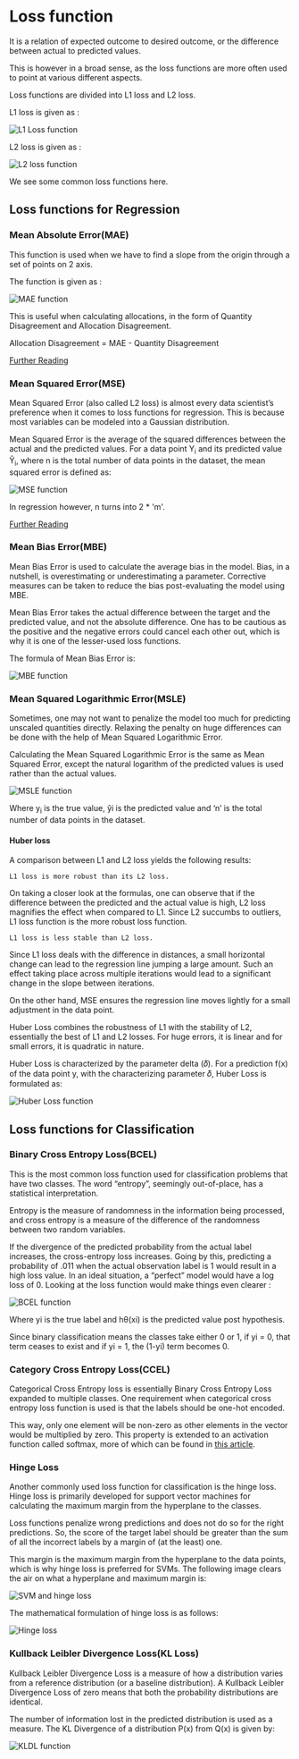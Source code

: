 # Loss function

It is a relation of expected outcome to desired outcome,
or the difference between actual to predicted values.

This is however in a broad sense, as the loss functions are more often
used to point at various different aspects.

Loss functions are divided into L1 loss and L2 loss.

L1 loss is given as :

![L1 Loss function](images/l1-loss-function.png)

L2 loss is given as :

![L2 loss function](images/l2-loss-function.png)

We see some common loss functions here.

## Loss functions for Regression
### Mean Absolute Error(MAE)

This function is used when we have to find a slope from the origin through a set of points on 2 axis.

The function is given as  :

<!-- <img src="MAE.PNG" alt="MAE function" width="1pt" style="width:1pt"/> -->

![MAE function](images/MAE.png)

This is useful when calculating allocations, in the form of
Quantity Disagreement and Allocation Disagreement.

Allocation Disagreement = MAE - Quantity Disagreement

[Further Reading](https://en.wikipedia.org/wiki/Mean_absolute_error)

### Mean Squared Error(MSE)
Mean Squared Error (also called L2 loss) is almost every data scientist’s preference when it comes to loss functions for regression. This is because most variables can be modeled into a Gaussian distribution.

Mean Squared Error is the average of the squared differences between the actual and the predicted values. For a data point Y<sub>i</sub> and its predicted value Ŷ<sub>i</sub>, where n is the total number of data points in the dataset, the mean squared error is defined as:

![MSE function](images/MSE.png)

In regression however, n turns into 2 * 'm'.

[Further Reading](https://en.wikipedia.org/wiki/Mean_squared_error)

### Mean Bias Error(MBE)

Mean Bias Error is used to calculate the average bias in the model. Bias, in a nutshell, is overestimating or underestimating a parameter. Corrective measures can be taken to reduce the bias post-evaluating the model using MBE.

Mean Bias Error takes the actual difference between the target and the predicted value, and not the absolute difference. One has to be cautious as the positive and the negative errors could cancel each other out, which is why it is one of the lesser-used loss functions.

The formula of Mean Bias Error is:

![MBE function](images/MBE.png)


### Mean Squared Logarithmic Error(MSLE)

Sometimes, one may not want to penalize the model too much for predicting unscaled quantities directly. Relaxing the penalty on huge differences can be done with the help of Mean Squared Logarithmic Error.

Calculating the Mean Squared Logarithmic Error is the same as Mean Squared Error, except the natural logarithm of the predicted values is used rather than the actual values.

![MSLE function](images/MSLE.png)

Where y<sub>i</sub> is the true value, ŷ<sub></sub>i is the predicted value and ‘n’ is the total number of data points in the dataset.

#### Huber loss

A comparison between L1 and L2 loss yields the following results:

    L1 loss is more robust than its L2 loss.

On taking a closer look at the formulas, one can observe that if the difference between the predicted and the actual value is high, L2 loss magnifies the effect when compared to L1. Since L2 succumbs to outliers, L1 loss function is the more robust loss function.

    L1 loss is less stable than L2 loss.

Since L1 loss deals with the difference in distances, a small horizontal change can lead to the regression line jumping a large amount. Such an effect taking place across multiple iterations would lead to a significant change in the slope between iterations.

On the other hand, MSE ensures the regression line moves lightly for a small adjustment in the data point.

Huber Loss combines the robustness of L1 with the stability of L2, essentially the best of L1 and L2 losses. For huge errors, it is linear and for small errors, it is quadratic in nature.

Huber Loss is characterized by the parameter delta (𝛿). For a prediction f(x) of the data point y, with the characterizing parameter 𝛿, Huber Loss is formulated as:


![Huber Loss function](images/huber-loss.png)

## Loss functions for Classification

### Binary Cross Entropy Loss(BCEL)

This is the most common loss function used for classification problems that have two classes. The word “entropy”, seemingly out-of-place, has a statistical interpretation.

Entropy is the measure of randomness in the information being processed, and cross entropy is a measure of the difference of the randomness between two random variables.

If the divergence of the predicted probability from the actual label increases, the cross-entropy loss increases. Going by this, predicting a probability of .011 when the actual observation label is 1 would result in a high loss value. In an ideal situation, a “perfect” model would have a log loss of 0. Looking at the loss function would make things even clearer :

![BCEL function](images/BCEL.png)

Where yi is the true label and hθ(xi) is the predicted value post hypothesis.

Since binary classification means the classes take either 0 or 1, if yi = 0, that term ceases to exist and if yi = 1, the (1-yi) term becomes 0.

### Category Cross Entropy Loss(CCEL)

Categorical Cross Entropy loss is essentially Binary Cross Entropy Loss expanded to multiple classes. One requirement when categorical cross entropy loss function is used is that the labels should be one-hot encoded.

This way, only one element will be non-zero as other elements in the vector would be multiplied by zero. This property is extended to an activation function called softmax, more of which can be found in [this article](https://www.section.io/engineering-education/activation-functions/).

### Hinge Loss

Another commonly used loss function for classification is the hinge loss. Hinge loss is primarily developed for support vector machines for calculating the maximum margin from the hyperplane to the classes.

Loss functions penalize wrong predictions and does not do so for the right predictions. So, the score of the target label should be greater than the sum of all the incorrect labels by a margin of (at the least) one.

This margin is the maximum margin from the hyperplane to the data points, which is why hinge loss is preferred for SVMs. The following image clears the air on what a hyperplane and maximum margin is:

![SVM and hinge loss](images/svm.png)

The mathematical formulation of hinge loss is as follows:

![Hinge loss](images/hinge-loss.png)

### Kullback Leibler Divergence Loss(KL Loss)

Kullback Leibler Divergence Loss is a measure of how a distribution varies from a reference distribution (or a baseline distribution). A Kullback Leibler Divergence Loss of zero means that both the probability distributions are identical.

The number of information lost in the predicted distribution is used as a measure. The KL Divergence of a distribution P(x) from Q(x) is given by:

![KLDL function](images/kl-divergence-loss.png)
